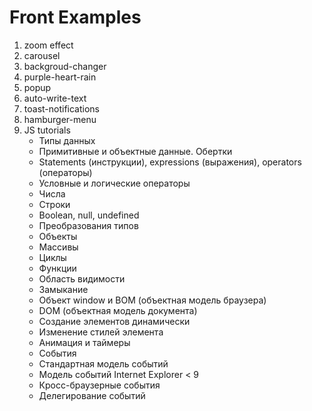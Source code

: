 # Front Examples

1. zoom effect
2. carousel
3. backgroud-changer
4. purple-heart-rain
5. popup
6. auto-write-text
7. toast-notifications
8. hamburger-menu
9. JS tutorials
    * Типы данных
    * Примитивные и объектные данные. Обертки
    * Statements (инструкции), expressions (выражения), operators (операторы)
    * Условные и логические операторы
    * Числа
    * Строки
    * Boolean, null, undefined
    * Преобразования типов
    * Объекты
    * Массивы
    * Циклы
    * Функции
    * Область видимости
    * Замыкание
    * Объект window и BOM (объектная модель браузера)
    * DOM (объектная модель документа)
    * Создание элементов динамически
    * Изменение стилей элемента
    * Анимация и таймеры
    * События
    * Стандартная модель событий
    * Модель событий Internet Explorer < 9
    * Кросс-браузерные события
    * Делегирование событий
